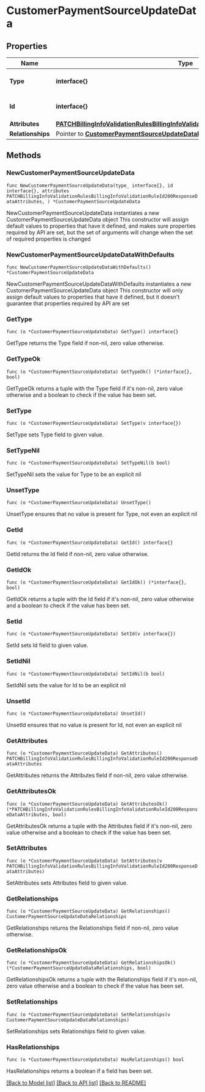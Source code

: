 # CustomerPaymentSourceUpdateData

## Properties

Name | Type | Description | Notes
------------ | ------------- | ------------- | -------------
**Type** | **interface{}** | The resource&#39;s type | 
**Id** | **interface{}** | The resource&#39;s id | 
**Attributes** | [**PATCHBillingInfoValidationRulesBillingInfoValidationRuleId200ResponseDataAttributes**](PATCHBillingInfoValidationRulesBillingInfoValidationRuleId200ResponseDataAttributes.md) |  | 
**Relationships** | Pointer to [**CustomerPaymentSourceUpdateDataRelationships**](CustomerPaymentSourceUpdateDataRelationships.md) |  | [optional] 

## Methods

### NewCustomerPaymentSourceUpdateData

`func NewCustomerPaymentSourceUpdateData(type_ interface{}, id interface{}, attributes PATCHBillingInfoValidationRulesBillingInfoValidationRuleId200ResponseDataAttributes, ) *CustomerPaymentSourceUpdateData`

NewCustomerPaymentSourceUpdateData instantiates a new CustomerPaymentSourceUpdateData object
This constructor will assign default values to properties that have it defined,
and makes sure properties required by API are set, but the set of arguments
will change when the set of required properties is changed

### NewCustomerPaymentSourceUpdateDataWithDefaults

`func NewCustomerPaymentSourceUpdateDataWithDefaults() *CustomerPaymentSourceUpdateData`

NewCustomerPaymentSourceUpdateDataWithDefaults instantiates a new CustomerPaymentSourceUpdateData object
This constructor will only assign default values to properties that have it defined,
but it doesn't guarantee that properties required by API are set

### GetType

`func (o *CustomerPaymentSourceUpdateData) GetType() interface{}`

GetType returns the Type field if non-nil, zero value otherwise.

### GetTypeOk

`func (o *CustomerPaymentSourceUpdateData) GetTypeOk() (*interface{}, bool)`

GetTypeOk returns a tuple with the Type field if it's non-nil, zero value otherwise
and a boolean to check if the value has been set.

### SetType

`func (o *CustomerPaymentSourceUpdateData) SetType(v interface{})`

SetType sets Type field to given value.


### SetTypeNil

`func (o *CustomerPaymentSourceUpdateData) SetTypeNil(b bool)`

 SetTypeNil sets the value for Type to be an explicit nil

### UnsetType
`func (o *CustomerPaymentSourceUpdateData) UnsetType()`

UnsetType ensures that no value is present for Type, not even an explicit nil
### GetId

`func (o *CustomerPaymentSourceUpdateData) GetId() interface{}`

GetId returns the Id field if non-nil, zero value otherwise.

### GetIdOk

`func (o *CustomerPaymentSourceUpdateData) GetIdOk() (*interface{}, bool)`

GetIdOk returns a tuple with the Id field if it's non-nil, zero value otherwise
and a boolean to check if the value has been set.

### SetId

`func (o *CustomerPaymentSourceUpdateData) SetId(v interface{})`

SetId sets Id field to given value.


### SetIdNil

`func (o *CustomerPaymentSourceUpdateData) SetIdNil(b bool)`

 SetIdNil sets the value for Id to be an explicit nil

### UnsetId
`func (o *CustomerPaymentSourceUpdateData) UnsetId()`

UnsetId ensures that no value is present for Id, not even an explicit nil
### GetAttributes

`func (o *CustomerPaymentSourceUpdateData) GetAttributes() PATCHBillingInfoValidationRulesBillingInfoValidationRuleId200ResponseDataAttributes`

GetAttributes returns the Attributes field if non-nil, zero value otherwise.

### GetAttributesOk

`func (o *CustomerPaymentSourceUpdateData) GetAttributesOk() (*PATCHBillingInfoValidationRulesBillingInfoValidationRuleId200ResponseDataAttributes, bool)`

GetAttributesOk returns a tuple with the Attributes field if it's non-nil, zero value otherwise
and a boolean to check if the value has been set.

### SetAttributes

`func (o *CustomerPaymentSourceUpdateData) SetAttributes(v PATCHBillingInfoValidationRulesBillingInfoValidationRuleId200ResponseDataAttributes)`

SetAttributes sets Attributes field to given value.


### GetRelationships

`func (o *CustomerPaymentSourceUpdateData) GetRelationships() CustomerPaymentSourceUpdateDataRelationships`

GetRelationships returns the Relationships field if non-nil, zero value otherwise.

### GetRelationshipsOk

`func (o *CustomerPaymentSourceUpdateData) GetRelationshipsOk() (*CustomerPaymentSourceUpdateDataRelationships, bool)`

GetRelationshipsOk returns a tuple with the Relationships field if it's non-nil, zero value otherwise
and a boolean to check if the value has been set.

### SetRelationships

`func (o *CustomerPaymentSourceUpdateData) SetRelationships(v CustomerPaymentSourceUpdateDataRelationships)`

SetRelationships sets Relationships field to given value.

### HasRelationships

`func (o *CustomerPaymentSourceUpdateData) HasRelationships() bool`

HasRelationships returns a boolean if a field has been set.


[[Back to Model list]](../README.md#documentation-for-models) [[Back to API list]](../README.md#documentation-for-api-endpoints) [[Back to README]](../README.md)


